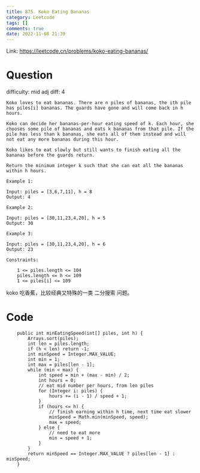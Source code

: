 ```yaml
---
title: 875. Koko Eating Bananas
category: Leetcode
tags: []
comments: true
date: 2022-11-08 21:39
---
```



Link: https://leetcode.cn/problems/koko-eating-bananas/

# Question

difficulty: mid
adj diff: 4

    Koko loves to eat bananas. There are n piles of bananas, the ith pile has piles[i] bananas. The guards have gone and will come back in h hours.

    Koko can decide her bananas-per-hour eating speed of k. Each hour, she chooses some pile of bananas and eats k bananas from that pile. If the pile has less than k bananas, she eats all of them instead and will not eat any more bananas during this hour.

    Koko likes to eat slowly but still wants to finish eating all the bananas before the guards return.

    Return the minimum integer k such that she can eat all the bananas within h hours.

    Example 1:

    Input: piles = [3,6,7,11], h = 8
    Output: 4

    Example 2:

    Input: piles = [30,11,23,4,20], h = 5
    Output: 30

    Example 3:

    Input: piles = [30,11,23,4,20], h = 6
    Output: 23

    Constraints:

    	1 <= piles.length <= 104
    	piles.length <= h <= 109
    	1 <= piles[i] <= 109

koko 吃香蕉，比较经典又特殊的一类 二分搜索 问题。

# Code

```
    public int minEatingSpeed(int[] piles, int h) {
        Arrays.sort(piles);
        int len = piles.length;
        if (h < len) return -1;
        int minSpeed = Integer.MAX_VALUE;
        int min = 1;
        int max = piles[len - 1];
        while (min < max) {
            int speed = min + (max - min) / 2;
            int hours = 0;
            // eat mid number per hours, from len piles
            for (Integer i: piles) {
                hours += (i - 1) / speed + 1;
            }
            if (hours <= h) {
                // finish earning within h time, next time eat slower
                minSpeed = Math.min(minSpeed, speed);
                max = speed;
            } else {
                // need to eat more
                min = speed + 1;
            }
        }
        return minSpeed == Integer.MAX_VALUE ? piles[len - 1] : minSpeed;
    }
```
